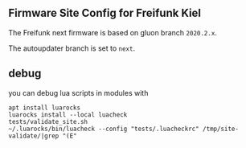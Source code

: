 Firmware Site Config for Freifunk Kiel
--------------------------------------

The Freifunk next firmware is based on gluon branch `2020.2.x`.

The autoupdater branch is set to `next`.

## debug

you can debug lua scripts in modules with 

    apt install luarocks
    luarocks install --local luacheck
    tests/validate_site.sh
    ~/.luarocks/bin/luacheck --config "tests/.luacheckrc" /tmp/site-validate/|grep "(E"
